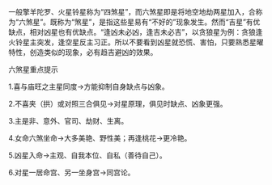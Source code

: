 一般擎羊陀罗、火星铃星称为“四煞星”，而六煞星即是将地空地劫两星加入，合称为“六煞星”。既称为“煞星”，是指这些星易有“不好的”现象发生。然而“吉星”有优缺点，相对凶星也有优缺点。“逢凶未必凶，逢吉未必吉”，以贪狼星为例：贪狼逢火铃星主突发，逢空星反主习正。所以不要看到凶星就恐慌、害怕，只要熟悉星曜特性，创造类似的现象，必有趋吉避凶的效果。

六煞星重点提示

1.喜与庙旺之主星同度→方能抑制自身缺点与凶象。

2.不喜夹（拱）或对照三合俱见→对星原理，俱见时缺点、凶象更强。

3.主是非、意外、官司、劫财、生离。

4.女命六煞坐命→大多美艳、野性美；再逢桃花→更冷艳。

5.凶星入命→主观、自我本位、自私（善待自己）。

6.对星一居命宫、另一坐身宫→同宫论。